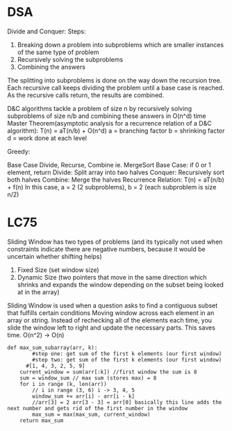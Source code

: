 # DSA

Divide and Conquer:
Steps:
1. Breaking down a problem into subproblems which are smaller instances of the same type of problem
2. Recursively solving the subproblems
3. Combining the answers

The splitting into subproblems is done on the way down the recursion tree. Each recursive call keeps dividing the problem until a base case is reached. As the recursive calls return, the results are combined.

D&C algorithms tackle a problem of size n by recursively solving subproblems of size n/b and combining these answers in O(n^d) time
Master Theorem(asymptotic analysis for a recurrence relation of a D&C algorithm): T(n) = aT(n/b) + O(n^d)
a = branching factor
b = shrinking factor
d = work done at each level

Greedy:





Base Case 
Divide, Recurse, Combine
ie. MergeSort
Base Case: if 0 or 1 element, return
Divide:
Split array into two halves
Conquer:
Recursively sort both halves
Combine:
Merge the halves
Recurrence Relation: T(n) = aT(n/b) + f(n) 
In this case, a = 2 (2 subproblems), b = 2 (each subproblem is size n/2)




# LC75
Sliding Window has two types of problems (and its typically not used when constraints indicate there are negative numbers, because it would be uncertain whether shifting helps)
1. Fixed Size (set window size)
2. Dynamic Size (two pointers that move in the same direction which shrinks and expands the window depending on the subset being looked at in the array)

Sliding Window is used when a question asks to find a contiguous subset that fulfills certain conditions
Moving window across each element in an array or string. Instead of rechecking all of the elements each time, you slide the window left to right and update the necessary parts. This saves time. O(n^2) -> O(n)  
```
def max_sum_subarray(arr, k):
		#step one: get sum of the first k elements (our first window)
		#step two: get sum of the first k elements (our first window)
	  #[1, 4, 3, 2, 5, 9]
	current_window = sum(arr[:k]) //first window the sum is 8
	sum = window_sum // max sum (stores max) = 8
	for i in range (k, len(arr)) 
		// i in range (3, 6) i -> 3, 4, 5
		window_sum += arr[i] - arr[i - k]
		//arr[3] = 2 arr[3 - 3] = arr[0] basically this line adds the next number and gets rid of the first number in the window   
		max_sum = max(max_sum, current_window)
	return max_sum
```

